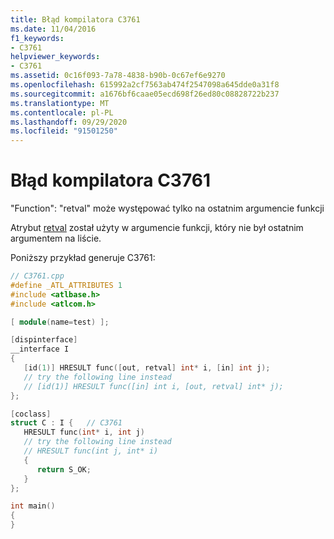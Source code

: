 ```yaml
---
title: Błąd kompilatora C3761
ms.date: 11/04/2016
f1_keywords:
- C3761
helpviewer_keywords:
- C3761
ms.assetid: 0c16f093-7a78-4838-b90b-0c67ef6e9270
ms.openlocfilehash: 615992a2cf7563ab474f2547098a645dde0a31f8
ms.sourcegitcommit: a1676bf6caae05ecd698f26ed80c08828722b237
ms.translationtype: MT
ms.contentlocale: pl-PL
ms.lasthandoff: 09/29/2020
ms.locfileid: "91501250"
---
```

# <a name="compiler-error-c3761"></a>Błąd kompilatora C3761

"Function": "retval" może występować tylko na ostatnim argumencie funkcji

Atrybut [retval](../../windows/attributes/retval.md) został użyty w argumencie funkcji, który nie był ostatnim argumentem na liście.

Poniższy przykład generuje C3761:

```cpp
// C3761.cpp
#define _ATL_ATTRIBUTES 1
#include <atlbase.h>
#include <atlcom.h>

[ module(name=test) ];

[dispinterface]
__interface I
{
   [id(1)] HRESULT func([out, retval] int* i, [in] int j);
   // try the following line instead
   // [id(1)] HRESULT func([in] int i, [out, retval] int* j);
};

[coclass]
struct C : I {   // C3761
   HRESULT func(int* i, int j)
   // try the following line instead
   // HRESULT func(int j, int* i)
   {
      return S_OK;
   }
};

int main()
{
}
```
